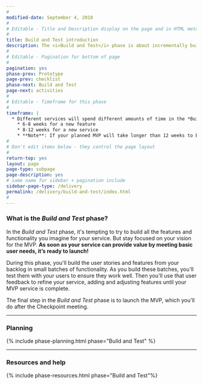 ```yaml
---
#
modified-date: September 4, 2018
#
# Editable - Title and Description display on the page and in HTML meta tags
#
title: Build and Test introduction
description: The <i>Build and Test</i> phase is about incrementally building (and testing) the user stories and features you've identified for the MVP. Your goal is to launch the first working version of your service at the end of this phase.  
#
# Editable - Pagination for bottom of page
#
pagination: yes
phase-prev: Prototype
page-prev: checklist
phase-next: Build and Test
page-next: activities
#
# Editable - Timeframe for this phase
#
timeframe: |
  * Different services will spend different amounts of time in the *Build and Test* phase, depending on what the team plans to build as the MVP. In general, plan to spend
    * 6-8 weeks for a new feature
    * 8-12 weeks for a new service
    * **Note**: If your planned MVP will take longer than 12 weeks to build and test, reconsider the scope of your MVP.
#
# Don't edit items below - they control the page layout
#
return-top: yes
layout: page
page-type: subpage
page-description: yes
# same name for sidebar + pagination include
sidebar-page-type: /delivery
permalink: /delivery/build-and-test/index.html
#
---
```


### What is the *Build and Test* phase?

In the *Build and Test* phase, it's tempting to try to build all the features and functionality you imagine for your service. But stay focused on your vision for the MVP. **As soon as your service can provide value by meeting basic user needs, it’s ready to launch!**

During this phase, you'll build the user stories and features from your backlog in small batches of functionality. As you build these batches, you'll test them with your users to ensure they work well. Then you'll use that user feedback to refine your service, adding and adjusting features until your MVP service is complete.

The final step in the *Build and Test* phase is to launch the MVP, which you'll do after the Checkpoint meeting.

<hr>

### Planning

{% include phase-planning.html phase="Build and Test" %}

<hr>

### Resources and help

{% include phase-resources.html phase="Build and Test"%}
<br/>
